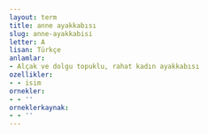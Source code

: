 ```yaml
---
layout: term
title: anne ayakkabısı
slug: anne-ayakkabisi
letter: A
lisan: Türkçe
anlamlar:
- Alçak ve dolgu topuklu, rahat kadın ayakkabısı
ozellikler:
- - isim
ornekler:
- - ''
orneklerkaynak:
- - ''
---
```

